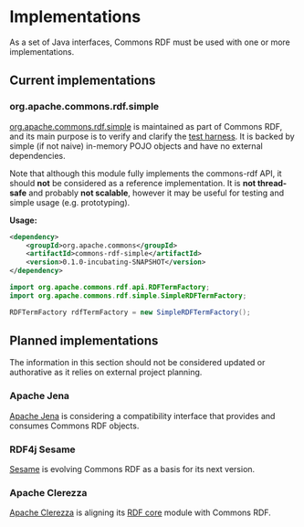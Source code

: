 # Implementations

As a set of Java interfaces, Commons RDF must be used with one or more
implementations.

## Current implementations

### org.apache.commons.rdf.simple

[org.apache.commons.rdf.simple](apidocs/org/apache/commons/rdf/simple/package-summary.html)
is maintained as part of Commons RDF, and its main purpose is to verify and
clarify the [test harness](testapidocs/org/apache/commons/rdf/api/package-summary.html). 
It is backed by simple (if not naive) in-memory POJO objects and have no external
dependencies.

Note that although this module fully implements the commons-rdf API, it should
**not** be considered as a reference implementation. It is **not thread-safe** and
probably **not scalable**, however it may be useful for testing and simple
usage (e.g. prototyping). 

**Usage:**

```xml
<dependency>
    <groupId>org.apache.commons</groupId>
    <artifactId>commons-rdf-simple</artifactId>
    <version>0.1.0-incubating-SNAPSHOT</version>
</dependency>
```

```java
import org.apache.commons.rdf.api.RDFTermFactory;
import org.apache.commons.rdf.simple.SimpleRDFTermFactory;

RDFTermFactory rdfTermFactory = new SimpleRDFTermFactory();
```

## Planned implementations

The information in this section should not be considered updated or
authorative as it relies on external project planning.


### Apache Jena

[Apache Jena](http://jena.apache.org/) is considering a compatibility interface
that provides and consumes Commons RDF objects.

### RDF4j Sesame

[Sesame](http://rdf4j.org/) is evolving Commons RDF as a basis for its
next version.

### Apache Clerezza

[Apache Clerezza](https://clerezza.apache.org/) is 
aligning its [RDF core](https://github.com/apache/clerezza-rdf-core) module
with Commons RDF.


